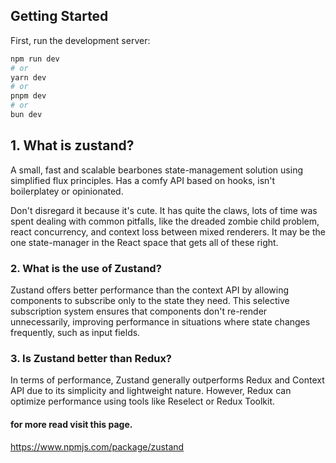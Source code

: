 ## Getting Started

First, run the development server:

```bash
npm run dev
# or
yarn dev
# or
pnpm dev
# or
bun dev
```

## 1. What is zustand?
A small, fast and scalable bearbones state-management solution using simplified flux principles. Has a comfy API based on hooks, isn't boilerplatey or opinionated.

Don't disregard it because it's cute. It has quite the claws, lots of time was spent dealing with common pitfalls, like the dreaded zombie child problem, react concurrency, and context loss between mixed renderers. It may be the one state-manager in the React space that gets all of these right.

### 2. What is the use of Zustand?
Zustand offers better performance than the context API by allowing components to subscribe only to the state they need. This selective subscription system ensures that components don't re-render unnecessarily, improving performance in situations where state changes frequently, such as input fields.

### 3. Is Zustand better than Redux?
In terms of performance, Zustand generally outperforms Redux and Context API due to its simplicity and lightweight nature. However, Redux can optimize performance using tools like Reselect or Redux Toolkit.


#### for more read visit this page.
https://www.npmjs.com/package/zustand

